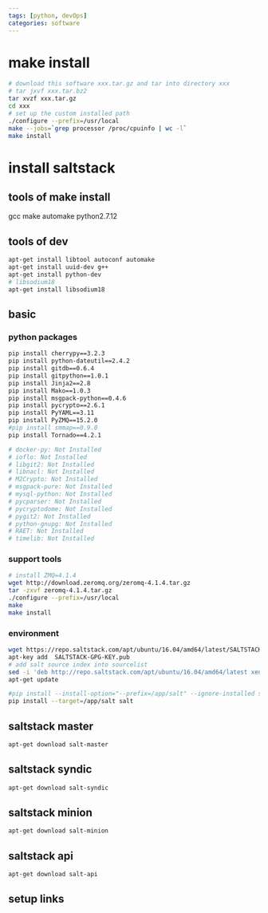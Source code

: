 ```yaml
---
tags: [python, devOps]
categories: software 	
---
```

# make install
```sh
# download this software xxx.tar.gz and tar into directory xxx
# tar jxvf xxx.tar.bz2
tar xvzf xxx.tar.gz
cd xxx
# set up the custom installed path
./configure --prefix=/usr/local
make --jobs=`grep processor /proc/cpuinfo | wc -l`
make install
```

# install saltstack
## tools of make install
gcc
make
automake
python2.7.12
## tools of dev
```sh
apt-get install libtool autoconf automake
apt-get install uuid-dev g++
apt-get install python-dev
# libsodium18
apt-get install libsodium18
```
 
## basic
### python packages 
```sh
pip install cherrypy==3.2.3
pip install python-dateutil==2.4.2
pip install gitdb==0.6.4
pip install gitpython==1.0.1
pip install Jinja2==2.8
pip install Mako==1.0.3
pip install msgpack-python==0.4.6
pip install pycrypto==2.6.1
pip install PyYAML==3.11
pip install PyZMQ==15.2.0
#pip install smmap==0.9.0
pip install Tornado==4.2.1

# docker-py: Not Installed
# ioflo: Not Installed
# libgit2: Not Installed
# libnacl: Not Installed
# M2Crypto: Not Installed
# msgpack-pure: Not Installed
# mysql-python: Not Installed
# pycparser: Not Installed
# pycryptodome: Not Installed
# pygit2: Not Installed         
# python-gnupg: Not Installed
# RAET: Not Installed
# timelib: Not Installed
```
### support tools
```sh
# install ZMQ=4.1.4
wget http://download.zeromq.org/zeromq-4.1.4.tar.gz
tar -zxvf zeromq-4.1.4.tar.gz
./configure --prefix=/usr/local
make
make install
```

### environment
```sh
wget https://repo.saltstack.com/apt/ubuntu/16.04/amd64/latest/SALTSTACK-GPG-KEY.pub 
apt-key add  SALTSTACK-GPG-KEY.pub
# add salt source index into sourcelist
sed -i 'deb http://repo.saltstack.com/apt/ubuntu/16.04/amd64/latest xenial main' vi /etc/apt/sources.list.d/saltstack.list
apt-get update

#pip install --install-option="--prefix=/app/salt" --ignore-installed salt
pip install --target=/app/salt salt

```
## saltstack master
```sh
apt-get download salt-master
```

## saltstack syndic
```sh
apt-get download salt-syndic
```
## saltstack minion
```sh
apt-get download salt-minion
```
## saltstack api
```sh
apt-get download salt-api
```

## setup links
```sh
```